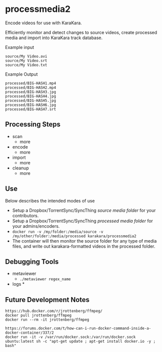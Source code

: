 processmedia2
=============

Encode videos for use with KaraKara.

Efficiently monitor and detect changes to source videos, create processed media and import into KaraKara track database.

Example input

    source/My Video.avi
    source/My Video.srt
    source/My Video.txt

Example Output

    processed/BIG-HASH1.mp4
    processed/BIG-HASH2.mp4
    processed/BIG-HASH3.jpg
    processed/BIG-HASH4.jpg
    processed/BIG-HASH5.jpg
    processed/BIG-HASH6.jpg
    processed/BIG-HASH7.srt


Processing Steps
----------------

* scan
    * more
* encode
    * more
* import
    * more
* cleanup
    * more


Use
---

Below describes the intended modes of use

* Setup a Dropbox/TorrentSync/SyncThing *source media folder* for your contributors.
* Setup a Dropbox/TorrentSync/SyncThing *processed media folder* for your admins/encoders.
* `docker run -v /my/folder:/media/source -v /my/other/folder:/media/processed karakara/processmedia2`
* The container will then monitor the source folder for any type of media files, and write out
  karakara-formatted videos in the processed folder.


Debugging Tools
---------------

* metaviewer
    * `./metaviewer regex_name`
* logs
    *


Future Development Notes
------------------------

    https://hub.docker.com/r/jrottenberg/ffmpeg/
    docker pull jrottenberg/ffmpeg
    docker run --rm -it jrottenberg/ffmpeg

    https://forums.docker.com/t/how-can-i-run-docker-command-inside-a-docker-container/337/2
    docker run -it -v /var/run/docker.sock:/var/run/docker.sock ubuntu:latest sh -c "apt-get update ; apt-get install docker.io -y ; bash"
